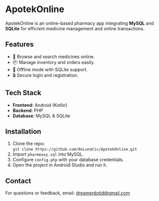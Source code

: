 # ApotekOnline

ApotekOnline is an online-based pharmacy app integrating **MySQL** and **SQLite** for efficient medicine management and online transactions.

## Features
- 🛒 Browse and search medicines online.
- 📦 Manage inventory and orders easily.
- 📱 Offline mode with SQLite support.
- 🔒 Secure login and registration.

## Tech Stack
- **Frontend**: Android (Kotlin)
- **Backend**: PHP
- **Database**: MySQL & SQLite

## Installation
1. Clone the repo:  
   `git clone https://github.com/0xLunatic/ApotekOnline.git`
2. Import `pharmeasy.sql` into MySQL.
3. Configure `config.php` with your database credentials.
4. Open the project in Android Studio and run it.

## Contact
For questions or feedback, email: dreamerdotid@gmail.com
